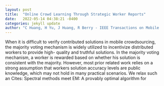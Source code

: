 ```yaml
---
layout: post
title:  "Online Crowd Learning Through Strategic Worker Reports"
date:   2022-05-14 04:38:21 -0400
categories: jekyll update
author: "C Huang, H Yu, J Huang, R Berry - IEEE Transactions on Mobile Computing, 2022"
---
```

When it is difficult to verify contributed solutions in mobile crowdsourcing, the majority voting mechanism is widely utilized to incentivize distributed workers to provide high- quality and truthful solutions. In the majority voting mechanism, a worker is rewarded based on whether his solution is consistent with the majority. However, most prior related work relies on a strong assumption that workers solution accuracy levels are public knowledge, which may not hold in many practical scenarios. We relax such an Cites: Spectral methods meet EM: A provably optimal algorithm for